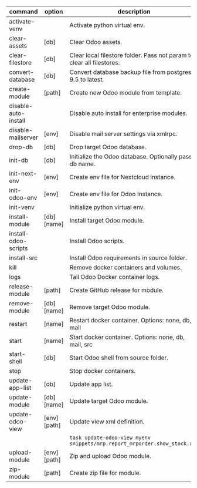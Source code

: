 | command              | option       | description                                                               |
| -------------------- | ------------ | ------------------------------------------------------------------------- |
| activate-venv        |              | Activate python virtual env.                                              |
| clear-assets         | [db]         | Clear Odoo assets.                                                        |
| clear-filestore      | [db]         | Clear local filestore folder. Pass not param to clear all filestores.     |
| convert-database     | [db]         | Convert database backup file from postgres 9.5 to latest.                 |
| create-module        | [path]       | Create new Odoo module from template.                                     |
| disable-auto-install |              | Disable auto install for enterprise modules.                              |
| disable-mailserver   | [env]        | Disable mail server settings via xmlrpc.                                  |
| drop-db              | [db]         | Drop target Odoo database.                                                |
| init-db              | [db]         | Initialize the Odoo database. Optionally pass db name.                    |
| init-next-env        | [env]        | Create env file for Nextcloud instance.                                   |
| init-odoo-env        | [env]        | Create env file for Odoo Instance.                                        |
| init-venv            |              | Initialize python virtual env.                                            |
| install-module       | [db] [name]  | Install target Odoo module.                                               |
| install-odoo-scripts |              | Install Odoo scripts.                                                     |
| install-src          |              | Install Odoo requirements in source folder.                               |
| kill                 |              | Remove docker containers and volumes.                                     |
| logs                 |              | Tail Odoo Docker container logs.                                          |
| release-module       | [path]       | Create GitHub release for module.                                         |
| remove-module        | [db] [name]  | Remove target Odoo module.                                                |
| restart              | [name]       | Restart docker container. Options: none, db, mail                         |
| start                | [name]       | Start docker container. Options: none, db, mail, src                      |
| start-shell          | [db]         | Start Odoo shell from source folder.                                      |
| stop                 |              | Stop docker containers.                                                   |
| update-app-list      | [db]         | Update app list.                                                          |
| update-module        | [db] [name]  | Update target Odoo module.                                                |
| update-odoo-view     | [env] [path] | Update view xml definition.                                               |
|                      |              | `task update-odoo-view myenv snippets/mrp.report_mrporder.show_stock.xml` |
| upload-module        | [env] [path] | Zip and upload Odoo module.                                               |
| zip-module           | [path]       | Create zip file for module.                                               |